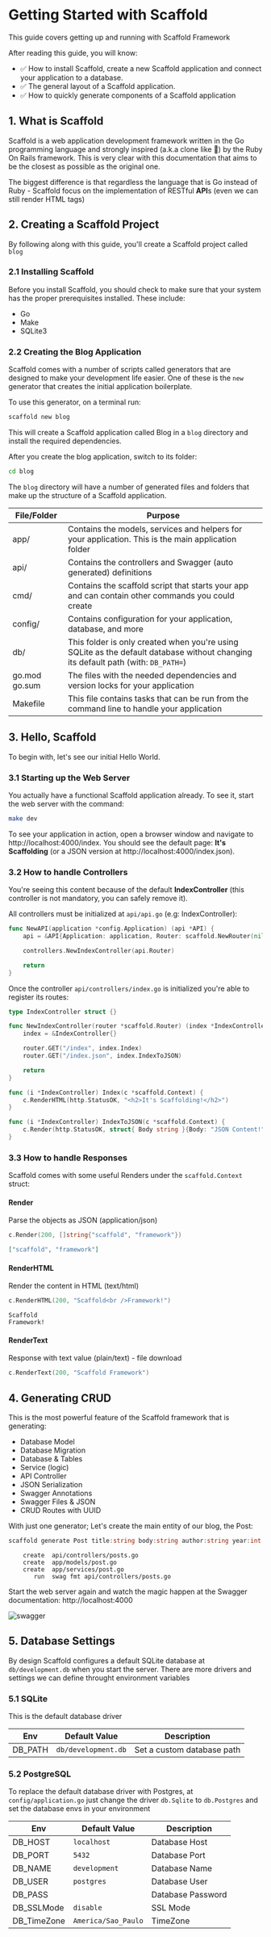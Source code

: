 # Getting Started with Scaffold

This guide covers getting up and running with Scaffold Framework

After reading this guide, you will know:

- ✅ How to install Scaffold, create a new Scaffold application and connect your application to a database.
- ✅ The general layout of a Scaffold application.
- ✅ How to quickly generate components of a Scaffold application

## 1. What is Scaffold

Scaffold is a web application development framework written in the Go programming language and strongly inspired (a.k.a clone like 🐑) by the Ruby On Rails framework. This is very clear with this documentation that aims to be the closest as possible as the original one.

The biggest difference is that regardless the language that is Go instead of Ruby - Scaffold focus on the implementation of RESTful **API**s (even we can still render HTML tags)

## 2. Creating a Scaffold Project

By following along with this guide, you'll create a Scaffold project called `blog`

### 2.1 Installing Scaffold

Before you install Scaffold, you should check to make sure that your system has the proper prerequisites installed. These include:

- Go
- Make
- SQLite3

### 2.2 Creating the Blog Application

Scaffold comes with a number of scripts called generators that are designed to make your development life easier. One of these is the `new` generator that creates the initial application boilerplate.

To use this generator, on a terminal run:

```bash
scaffold new blog
```

This will create a Scaffold application called Blog in a `blog` directory and install the required dependencies.

After you create the blog application, switch to its folder:

```bash
cd blog
```

The `blog` directory will have a number of generated files and folders that make up the structure of a Scaffold application.

| File/Folder   | Purpose                                                                                                                           |
| ------------- | --------------------------------------------------------------------------------------------------------------------------------- |
| app/          | Contains the models, services and helpers for your application. This is the main application folder                               |
| api/          | Contains the controllers and Swagger (auto generated) definitions                                                                 |
| cmd/          | Contains the scaffold script that starts your app and can contain other commands you could create                                 |
| config/       | Contains configuration for your application, database, and more                                                                   |
| db/           | This folder is only created when you're using SQLite as the default database without changing its default path (with: `DB_PATH=`) |
| go.mod go.sum | The files with the needed dependencies and version locks for your application                                                     |
| Makefile      | This file contains tasks that can be run from the command line to handle your application                                         |

## 3. Hello, Scaffold

To begin with, let's see our initial Hello World.

### 3.1 Starting up the Web Server

You actually have a functional Scaffold application already. To see it, start the web server with the command:

```bash
make dev
```

To see your application in action, open a browser window and navigate to http://localhost:4000/index. You should see the default page: **It's Scaffolding** (or a JSON version at http://localhost:4000/index.json).

### 3.2 How to handle Controllers

You're seeing this content because of the default **IndexController** (this controller is not mandatory, you can safely remove it).

All controllers must be initialized at `api/api.go` (e.g: IndexController):

```go {4}
func NewAPI(application *config.Application) (api *API) {
	api = &API{Application: application, Router: scaffold.NewRouter(nil)}

	controllers.NewIndexController(api.Router)

	return
}
```

Once the controller `api/controllers/index.go` is initialized you're able to register its routes:

```go
type IndexController struct {}

func NewIndexController(router *scaffold.Router) (index *IndexController) {
 	index = &IndexController{}

	router.GET("/index", index.Index)
	router.GET("/index.json", index.IndexToJSON)

	return
}

func (i *IndexController) Index(c *scaffold.Context) {
	c.RenderHTML(http.StatusOK, "<h2>It's Scaffolding!</h2>")
}

func (i *IndexController) IndexToJSON(c *scaffold.Context) {
	c.Render(http.StatusOK, struct{ Body string }{Body: "JSON Content!"})
}
```

### 3.3 How to handle Responses

Scaffold comes with some useful Renders under the `scaffold.Context` struct:

#### Render

Parse the objects as JSON (application/json)

```go
c.Render(200, []string{"scaffold", "framework"})
```

```json
["scaffold", "framework"]
```

#### RenderHTML

Render the content in HTML (text/html)

```go
c.RenderHTML(200, "Scaffold<br />Framework!")
```

```text
Scaffold
Framework!
```

#### RenderText

Response with text value (plain/text) - file download

```go
c.RenderText(200, "Scaffold Framework")
```

## 4. Generating CRUD

This is the most powerful feature of the Scaffold framework that is generating:

- Database Model
- Database Migration
- Database & Tables
- Service (logic)
- API Controller
- JSON Serialization
- Swagger Annotations
- Swagger Files & JSON
- CRUD Routes with UUID

With just one generator; Let's create the main entity of our blog, the Post:

```go
scaffold generate Post title:string body:string author:string year:int
```

```
    create  api/controllers/posts.go
    create  app/models/post.go
    create  app/services/post.go
       run  swag fmt api/controllers/posts.go
```

Start the web server again and watch the magic happen at the Swagger documentation: http://localhost:4000

![swagger](../assets/posts.png)

## 5. Database Settings

By design Scaffold configures a default SQLite database at `db/development.db` when you start the server. There are more drivers and settings we can define throught environment variables

### 5.1 SQLite

This is the default database driver

| Env     | Default Value       | Description                |
| ------- | ------------------- | -------------------------- |
| DB_PATH | `db/development.db` | Set a custom database path |

### 5.2 PostgreSQL

To replace the default database driver with Postgres, at `config/application.go` just change the driver `db.Sqlite` to `db.Postgres` and set the database envs in your environment

| Env         | Default Value       | Description       |
| ----------- | ------------------- | ----------------- |
| DB_HOST     | `localhost`         | Database Host     |
| DB_PORT     | `5432`              | Database Port     |
| DB_NAME     | `development`       | Database Name     |
| DB_USER     | `postgres`          | Database User     |
| DB_PASS     |                     | Database Password |
| DB_SSLMode  | `disable`           | SSL Mode          |
| DB_TimeZone | `America/Sao_Paulo` | TimeZone          |

